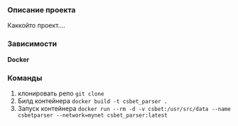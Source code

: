 ### Описание проекта

Каккойто проект....

### Зависимости

**Docker**

### Команды

1. клонировать репо ```git clone```
2. Билд контейнера ```docker build -t csbet_parser .```
3. Запуск контейнера ```docker run --rm -d -v csbet:/usr/src/data --name csbetparser --network=mynet csbet_parser:latest```